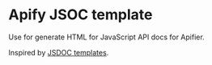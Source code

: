 # Apify JSOC template

Use for generate HTML for JavaScript API docs for Apifier.

Inspired by [JSDOC templates](https://github.com/jsdoc3/jsdoc/tree/master/templates).